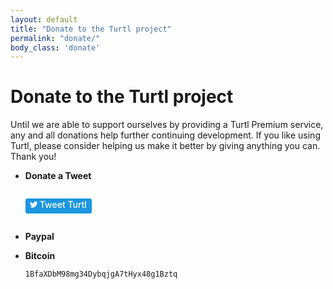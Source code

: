 ```yaml
---
layout: default
title: "Donate to the Turtl project"
permalink: "donate/"
body_class: 'donate'
---
```


Donate to the Turtl project
===========================

Until we are able to support ourselves by providing a Turtl Premium service, any
and all donations help further continuing development. If you like
using Turtl, please consider helping us make it better by giving anything you
can. Thank you!

- **Donate a Tweet**
  <style>
    .tw-widget {display:inline-block;overflow:hidden;text-align:left;white-space:nowrap}
    .tw-widget a {display: block; min-height: 24px; text-decoration:none;outline:0;}
    .btn-o,.count-o,.btn,.btn .label,#count {display:inline-block;vertical-align:top;zoom:1}
    .btn-o {max-width:100%}
    .btn {position:relative;height:20px;padding:1px 8px 1px 6px;font-weight:500;color:#fff;cursor:pointer;background-color:#1b95e0;border-radius:3px;box-sizing:border-box}
    .rtl .btn {padding:1px 6px 1px 8px}
    .btn:focus,.btn:hover,.btn:active {background-color:#0c7abf}
    .btn:active {box-shadow:inset 0 3px 5px rgba(0,0,0,0.1)}
    .xl .btn:active {box-shadow:inset 0 3px 7px rgba(0,0,0,0.1)}
    .btn i {position:relative;top:2px;display:inline-block;width:14px;height:14px;background:transparent 0 0 no-repeat;background-image:url("data:image/svg+xml,%3Csvg%20xmlns%3D%22http%3A%2F%2Fwww.w3.org%2F2000%2Fsvg%22%20viewBox%3D%220%200%2072%2072%22%3E%3Cpath%20fill%3D%22none%22%20d%3D%22M0%200h72v72H0z%22%2F%3E%3Cpath%20class%3D%22icon%22%20fill%3D%22%23fff%22%20d%3D%22M68.812%2015.14c-2.348%201.04-4.87%201.744-7.52%202.06%202.704-1.62%204.78-4.186%205.757-7.243-2.53%201.5-5.33%202.592-8.314%203.176C56.35%2010.59%2052.948%209%2049.182%209c-7.23%200-13.092%205.86-13.092%2013.093%200%201.026.118%202.02.338%202.98C25.543%2024.527%2015.9%2019.318%209.44%2011.396c-1.125%201.936-1.77%204.184-1.77%206.58%200%204.543%202.312%208.552%205.824%2010.9-2.146-.07-4.165-.658-5.93-1.64-.002.056-.002.11-.002.163%200%206.345%204.513%2011.638%2010.504%2012.84-1.1.298-2.256.457-3.45.457-.845%200-1.666-.078-2.464-.23%201.667%205.2%206.5%208.985%2012.23%209.09-4.482%203.51-10.13%205.605-16.26%205.605-1.055%200-2.096-.06-3.122-.184%205.794%203.717%2012.676%205.882%2020.067%205.882%2024.083%200%2037.25-19.95%2037.25-37.25%200-.565-.013-1.133-.038-1.693%202.558-1.847%204.778-4.15%206.532-6.774z%22%2F%3E%3C%2Fsvg%3E")}
    .btn .label {margin-left:3px;white-space:nowrap}
    .btn .label b {font-weight:500;white-space:nowrap}
    .rtl .btn .label {margin-right:3px}
    .rtl .btn .label b {display:inline-block;direction:ltr}
    .xl {font-size:13px;line-height:26px}
    .xl .btn {height:28px;padding:1px 10px 1px 9px;border-radius:4px}
    .rtl.xl .btn {padding:1px 9px 1px 10px}
    .xl .btn i {top:4px;width:18px;height:18px}
    .xl .btn .label {margin-left:4px}
    .rtl.xl .btn .label {margin-right:4px}
    .aria {position:absolute;left:-999em}
    .rtl .aria {right:-999em;left:auto}
    .count-o {position:relative;min-width:15px;min-height:18px;text-align:center;background:#fff;border:#8799a6 solid 1px;border-radius:3px;visibility:hidden}
    #count {color:#292f33;white-space:nowrap}
    #count:hover,#count:focus {color:#333;text-decoration:underline}
    .ncount .count-o {display:none}
    .count-ready .count-o {visibility:visible}
    .count-o i,.count-o u {position:absolute;top:50%;left:0;width:0;height:0;margin:-4px 0 0 -4px;line-height:0;border:4px transparent solid;border-left:0;border-right-color:#66757f;zoom:1}
    .count-o u {margin-left:-3px;border-right-color:#fff}
    .rtl .count-o i,.rtl .count-o u {right:0;left:auto;margin:-4px -4px 0 0;border:4px transparent solid;border-right:0;border-left-color:#66757f}
    .rtl .count-o u {margin-right:-3px;border-left-color:#fff}
    .hcount .count-o {margin:0 0 0 5px}
    .hcount.rtl .count-o {margin:0 5px 0 0}
    .hcount #count {padding:0 5px}
    .xl .count-o {font-size:11px;border-radius:4px}
    .xl.hcount .count-o {margin:0 0 0 6px}
    .xl.rtl.hcount .count-o {margin:0 6px 0 0}
    .xl.hcount .count-o i,.xl.hcount .count-o u {margin:-5px 0 0 -5px;border-width:5px 5px 5px 0}
    .xl.hcount .count-o u {margin-left:-4px}
    .xl.rtl.hcount .count-o i,.xl.rtl.hcount .count-o u {margin:-5px -5px 0 0;border-width:5px 0 5px 5px}
    .xl.rtl.hcount .count-o u {margin-right:-4px}
    .xl #count {padding:0 7px}
  </style>
  <p class="tw-widget"><a target="_blank" href="https://twitter.com/intent/tweet?text=Turtl:%20keep%20your%20data%20private!&tw_p=tweetbutton&url=https%3A%2F%2Fturtl.it%2F&via=turtlapp" class="btn" id="b"><i></i><span class="label" id="l">Tweet Turtl</span></a></p>
  <!--
  <a href="https://twitter.com/share" class="twitter-share-button" data-url="https://turtl.it/" data-text="Found a great app for keeping my data private!" data-via="turtlapp" data-size="large" data-dnt="true">Tweet</a>
  <script>!function(d,s,id){var js,fjs=d.getElementsByTagName(s)[0],p=/^http:/.test(d.location)?'http':'https';if(!d.getElementById(id)){js=d.createElement(s);js.id=id;js.src=p+'://platform.twitter.com/widgets.js';fjs.parentNode.insertBefore(js,fjs);}}(document, 'script', 'twitter-wjs');</script>
  -->

- **Paypal**
  
  <script async="async" src="https://www.paypalobjects.com/js/external/paypal-button.min.js?merchant=andrew@turtl.it" data-button="donate" data-name="Turtl donation" data-return="https://turtl.it/donate/thanks"></script>

- **Bitcoin**
  
  `1BfaXDbM98mg34DybqjgA7tHyx48g1Bztq`

